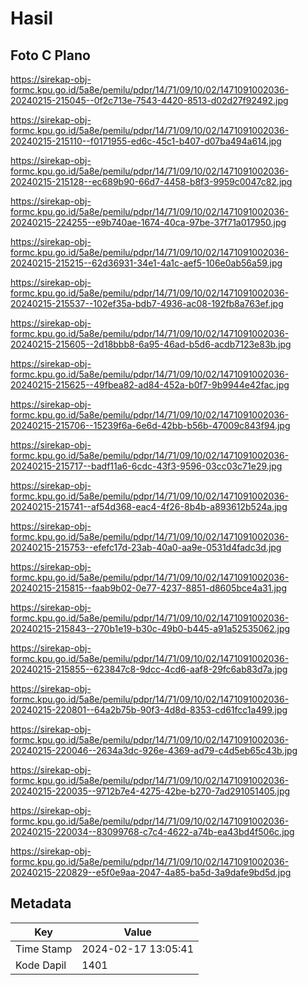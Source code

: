 # Hasil

## Foto C Plano

https://sirekap-obj-formc.kpu.go.id/5a8e/pemilu/pdpr/14/71/09/10/02/1471091002036-20240215-215045--0f2c713e-7543-4420-8513-d02d27f92492.jpg

https://sirekap-obj-formc.kpu.go.id/5a8e/pemilu/pdpr/14/71/09/10/02/1471091002036-20240215-215110--f0171955-ed6c-45c1-b407-d07ba494a614.jpg

https://sirekap-obj-formc.kpu.go.id/5a8e/pemilu/pdpr/14/71/09/10/02/1471091002036-20240215-215128--ec689b90-66d7-4458-b8f3-9959c0047c82.jpg

https://sirekap-obj-formc.kpu.go.id/5a8e/pemilu/pdpr/14/71/09/10/02/1471091002036-20240215-224255--e9b740ae-1674-40ca-97be-37f71a017950.jpg

https://sirekap-obj-formc.kpu.go.id/5a8e/pemilu/pdpr/14/71/09/10/02/1471091002036-20240215-215215--62d36931-34e1-4a1c-aef5-106e0ab56a59.jpg

https://sirekap-obj-formc.kpu.go.id/5a8e/pemilu/pdpr/14/71/09/10/02/1471091002036-20240215-215537--102ef35a-bdb7-4936-ac08-192fb8a763ef.jpg

https://sirekap-obj-formc.kpu.go.id/5a8e/pemilu/pdpr/14/71/09/10/02/1471091002036-20240215-215605--2d18bbb8-6a95-46ad-b5d6-acdb7123e83b.jpg

https://sirekap-obj-formc.kpu.go.id/5a8e/pemilu/pdpr/14/71/09/10/02/1471091002036-20240215-215625--49fbea82-ad84-452a-b0f7-9b9944e42fac.jpg

https://sirekap-obj-formc.kpu.go.id/5a8e/pemilu/pdpr/14/71/09/10/02/1471091002036-20240215-215706--15239f6a-6e6d-42bb-b56b-47009c843f94.jpg

https://sirekap-obj-formc.kpu.go.id/5a8e/pemilu/pdpr/14/71/09/10/02/1471091002036-20240215-215717--badf11a6-6cdc-43f3-9596-03cc03c71e29.jpg

https://sirekap-obj-formc.kpu.go.id/5a8e/pemilu/pdpr/14/71/09/10/02/1471091002036-20240215-215741--af54d368-eac4-4f26-8b4b-a893612b524a.jpg

https://sirekap-obj-formc.kpu.go.id/5a8e/pemilu/pdpr/14/71/09/10/02/1471091002036-20240215-215753--efefc17d-23ab-40a0-aa9e-0531d4fadc3d.jpg

https://sirekap-obj-formc.kpu.go.id/5a8e/pemilu/pdpr/14/71/09/10/02/1471091002036-20240215-215815--faab9b02-0e77-4237-8851-d8605bce4a31.jpg

https://sirekap-obj-formc.kpu.go.id/5a8e/pemilu/pdpr/14/71/09/10/02/1471091002036-20240215-215843--270b1e19-b30c-49b0-b445-a91a52535062.jpg

https://sirekap-obj-formc.kpu.go.id/5a8e/pemilu/pdpr/14/71/09/10/02/1471091002036-20240215-215855--623847c8-9dcc-4cd6-aaf8-29fc6ab83d7a.jpg

https://sirekap-obj-formc.kpu.go.id/5a8e/pemilu/pdpr/14/71/09/10/02/1471091002036-20240215-220801--64a2b75b-90f3-4d8d-8353-cd61fcc1a499.jpg

https://sirekap-obj-formc.kpu.go.id/5a8e/pemilu/pdpr/14/71/09/10/02/1471091002036-20240215-220046--2634a3dc-926e-4369-ad79-c4d5eb65c43b.jpg

https://sirekap-obj-formc.kpu.go.id/5a8e/pemilu/pdpr/14/71/09/10/02/1471091002036-20240215-220035--9712b7e4-4275-42be-b270-7ad291051405.jpg

https://sirekap-obj-formc.kpu.go.id/5a8e/pemilu/pdpr/14/71/09/10/02/1471091002036-20240215-220034--83099768-c7c4-4622-a74b-ea43bd4f506c.jpg

https://sirekap-obj-formc.kpu.go.id/5a8e/pemilu/pdpr/14/71/09/10/02/1471091002036-20240215-220829--e5f0e9aa-2047-4a85-ba5d-3a9dafe9bd5d.jpg


## Metadata

| Key        | Value               |
| ---------- | ------------------- |
| Time Stamp | 2024-02-17 13:05:41 |
| Kode Dapil | 1401                |



